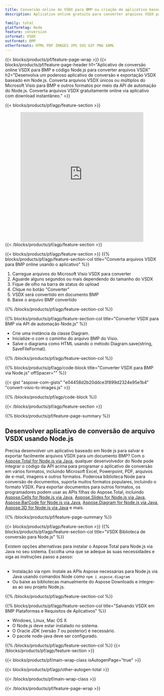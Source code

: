 ```yaml
---
title: Conversão online de VSDX para BMP ou criação de aplicativo baseado em Node.js para converter arquivos VSDX
description: Aplicativo online gratuito para converter arquivos VSDX para BMP. Código de biblioteca de conversão Node.js para documentos Microsoft Visio VSDX. 

family: total
platformtag: Node
feature: conversion
informat: VSDX
outformat: BMP
otherformats: HTML PDF IMAGES JPG SVG GIF PNG XAML
---
```

{{< blocks/products/pf/feature-page-wrap >}}
{{< blocks/products/pf/feature-page-header h1="Aplicativo de conversão online VSDX para BMP e código Node.js para converter arquivos VSDX" h2="Desenvolva um poderoso aplicativo de conversão e exportação VSDX baseado em Node.js. Converta arquivos VSDX únicos ou múltiplos do Microsoft Visio para BMP e outros formatos por meio da API de automação do Node.js. Converta arquivos VSDX gratuitamente online via aplicativo com download instantâneo." >}}


{{< blocks/products/pf/agp/feature-section >}}

<div class="container-fluid agp-content bg-white aboutfile box-1 vh100 section nopbtm">
<div class=container>
<div class=row>
<div class="demobox tc col-md-12 padding-0" align="center">

<iframe title="Aplicativo gratuito de conversão de VSDX para BMP online" style="border: none; height: 426px;" scrolling="no" src="https://total-conversion-app-65z5r2lp.k8s.dynabic.com/?to=bmp&from=vsdx" id="child-iframe" width="80%"></iframe>

</div></div>
</div></div>
{{< /blocks/products/pf/agp/feature-section >}}


{{< blocks/products/pf/agp/feature-section >}}
{{% blocks/products/pf/agp/feature-section-col title="Converta arquivos VSDX para BMP online usando o aplicativo" %}}

1. Carregue arquivos do Microsoft Visio VSDX para converter
1. Aguarde alguns segundos ou mais dependendo do tamanho do VSDX
1. Fique de olho na barra de status do upload
1. Clique no botão "Converter"
1. VSDX será convertido em documento BMP
1. Baixe o arquivo BMP convertido

{{% /blocks/products/pf/agp/feature-section-col %}}

{{% blocks/products/pf/agp/feature-section-col title="Converter VSDX para BMP via API de automação Node.js" %}}

- Crie uma instância da classe Diagram.
- Inicialize-o com o caminho do arquivo BMP do Visio.
- Salve o diagrama como HTML usando o método Diagram.save(string, SaveFileFormat).

{{% /blocks/products/pf/agp/feature-section-col %}}

{{% blocks/products/pf/agp/code-block title="Converter VSDX para BMP via Node.js" offSpacer="" %}}

{{< gist "aspose-com-gists" "e04458d2b20ddce3f899d2324e95e1b4" "convert-visio-to-images.js" >}}

{{% /blocks/products/pf/agp/code-block %}}

{{< /blocks/products/pf/agp/feature-section >}}

{{% blocks/products/pf/feature-page-summary %}}

<h2>Desenvolver aplicativo de conversão de arquivo VSDX usando Node.js</h2>

Precisa desenvolver um aplicativo baseado em Node js para salvar e exportar facilmente arquivos VSDX para um documento BMP? Com o [Aspose.Total for Node.js via Java](https://products.aspose.com/total/pt/nodejs-java/), qualquer desenvolvedor do Node pode integrar o código da API acima para programar o aplicativo de conversão em vários formatos, incluindo Microsoft Excel, Powerpoint, PDF, arquivos de e-mail, imagens e outros formatos. Poderosa biblioteca Node para conversão de documentos, suporta muitos formatos populares, incluindo o formato VSDX. Para exportar documentos para outros formatos, os programadores podem usar as APIs filhas do Aspose.Total, incluindo [Aspose.Cells for Node.js via Java](https://products.aspose.com/cells/pt/nodejs-java/), [Aspose.Slides for Node.js via Java](https://products.aspose.com/slides/pt/nodejs-java/), [Aspose.BarCode for Node.js via Java](https://products.aspose.com/barcode/pt/nodejs-java/), [Aspose.Diagram for Node.js via Java](https://products.aspose.com/diagram/pt/nodejs-java/), [Aspose.3D for Node.js via Java](https://products.aspose.com/3d/pt/nodejs-java/) e mais. 
 
 

{{% /blocks/products/pf/feature-page-summary %}}

{{< blocks/products/pf/agp/feature-section >}}
{{% blocks/products/pf/agp/feature-section-col title="VSDX Biblioteca de conversão para Node.js" %}}

Existem opções alternativas para instalar o Aspose.Total para Node.js via Java no seu sistema. Escolha uma que se adeque às suas necessidades e siga as instruções passo a passo:<br /><br />

- Instalação via npm: Instale as APIs Aspose necessárias para Node.js via Java usando comandos Node como ```npm i aspose.diagram```
- Ou baixe as bibliotecas manualmente do Aspose Downloads e integre-as ao seu projeto Node.js.

{{% /blocks/products/pf/agp/feature-section-col %}}

{{% blocks/products/pf/agp/feature-section-col title="Salvando VSDX em BMP Plataformas e Requisitos de Aplicativos" %}}

- Windows, Linux, Mac OS X
- O Node.js deve estar instalado no sistema.
- O Oracle JDK (versão 7 ou posterior) é necessário.
- O pacote node-java deve ser configurado.

{{% /blocks/products/pf/agp/feature-section-col %}}
{{< /blocks/products/pf/agp/feature-section >}}

{{< blocks/products/pf/main-wrap-class isAutogenPage="true" >}}

{{< blocks/products/pf/agp/other-autogen-total >}}

{{< /blocks/products/pf/main-wrap-class >}}

{{< /blocks/products/pf/feature-page-wrap >}}